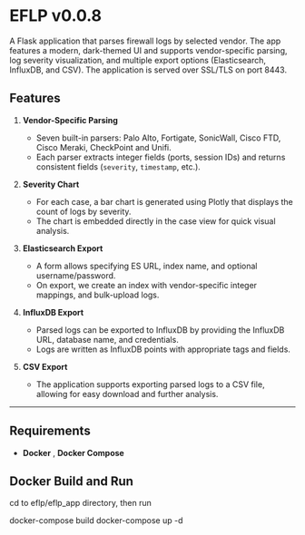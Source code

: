 # EFLP v0.0.8

A Flask application that parses firewall logs by selected vendor. The app features a modern, dark-themed UI and supports vendor-specific parsing, log severity visualization, and multiple export options (Elasticsearch, InfluxDB, and CSV). The application is served over SSL/TLS on port 8443.

## Features

1. **Vendor-Specific Parsing**  
   - Seven built-in parsers: Palo Alto, Fortigate, SonicWall, Cisco FTD, Cisco Meraki, CheckPoint and Unifi.  
   - Each parser extracts integer fields (ports, session IDs) and returns consistent fields (`severity`, `timestamp`, etc.).

2. **Severity Chart**  
   - For each case, a bar chart is generated using Plotly that displays the count of logs by severity.
   - The chart is embedded directly in the case view for quick visual analysis.

3. **Elasticsearch Export**  
   - A form allows specifying ES URL, index name, and optional username/password.  
   - On export, we create an index with vendor-specific integer mappings, and bulk-upload logs.

4. **InfluxDB Export**
   - Parsed logs can be exported to InfluxDB by providing the InfluxDB URL, database name, and credentials.
   - Logs are written as InfluxDB points with appropriate tags and fields.

5. **CSV Export**
   - The application supports exporting parsed logs to a CSV file, allowing for easy download and further analysis.
---

## Requirements

- **Docker** , **Docker Compose**  

## Docker Build and Run

cd to eflp/eflp_app directory, then run 

docker-compose build
docker-compose up -d
